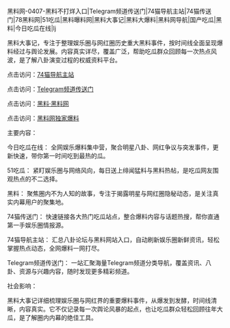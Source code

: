 #
黑料网-0407-黑料不打烊入口|Telegram频道传送门|74猫导航主站|74猫传送门|78黑料网|51吃瓜|黑料曝料网|黑料大事记|黑料大爆料|黑料网导航|国产吃瓜|黑料|今日吃瓜在线|lj

黑料大事记，专注于整理娱乐圈与网红圈历史重大黑料事件，按时间线全面呈现爆料经过与舆论发展。内容真实详尽，覆盖广泛，帮助吃瓜群众回顾每一次热点风波，是了解八卦演变过程的权威资料平台。


点击访问：<a href="https://74mao.com/">74猫导航主站</a>

点击访问：<a href="https://74mao.com/">Telegram频道传送门</a>

点击访问：<a href="https://gbs-3wd.pages.dev/">黑料·黑料网</a>

点击访问：<a href="https://gdas.pages.dev/">黑料网独家爆料</a>


主要内容：

今日吃瓜在线： 全网娱乐爆料集中营，聚合明星八卦、网红争议与突发事件，更新快速，带你第一时间吃到最热的瓜。

51吃瓜： 紧盯娱乐圈与网络风向，每日送上绯闻猛料与黑料热帖，是吃瓜网友围观热点的不二选择。

黑料： 聚焦圈内不为人知的故事，专注于揭露明星与网红圈隐秘动态，是关注真实内幕用户的聚集地。

74猫传送门： 快速链接各大热门吃瓜站点，整合爆料内容与话题热搜，帮你直通第一手娱乐圈情报源。

74猫导航主站： 汇总八卦论坛与黑料网站入口，自动刷新娱乐圈新鲜资讯，轻松掌握热点动态，全网爆料一网打尽。

Telegram频道传送门： 一站汇聚海量Telegram频道分类导航，覆盖资讯、八卦、资源与兴趣内容，随时发现更多精彩频道。

社会影响：

黑料大事记详细梳理娱乐圈与网红界的重要爆料事件，从爆发到发酵，时间线清晰，内容真实。它不仅记录每一次舆论风暴的起点，也让吃瓜群众轻松回顾往年大瓜，是了解圈内内幕的绝佳工具。

<span style="display:none;">[Canonical link](https://github.com/biesi999/65565）</span>
